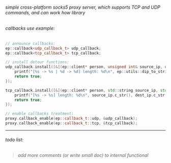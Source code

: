 ###### simple cross-platform socks5 proxy server, which supports TCP and UDP commands, and can work how library <br>

###### callbacks use example:

```cpp
// announce callbacks:
ep::callback<udp_callback_t> udp_callback;
ep::callback<tcp_callback_t> tcp_callback;

// install detour functions:
udp_callback.install([&](ep::client* person, unsigned int& source_ip, unsigned int& dest_ip, unsigned short& source_port, unsigned short& dest_port, ep::buffer* buf) -> bool {
    printf("[%s -> %s | %d -> %d] length: %d\n", ep::utils::dip_to_strip(source_ip).c_str(), ep::utils::dip_to_strip(dest_ip).c_str(), source_port, dest_port, buf->length);
    return true;
});

tcp_callback.install([&](ep::client* person, std::string source_ip, std::string dest_ip, ep::buffer* buf) -> bool {
    printf("[%s -> %s] length: %d\n", source_ip.c_str(), dest_ip.c_str(), buf->length);
    return true;
});

// enable callbacks treatment:
proxy.callback_enable(ep::callback_t::udp, &udp_callback);
proxy.callback_enable(ep::callback_t::tcp, &tcp_callback);
```
<hr>

###### todo list:
> *add more comments (or write small doc) to internal functional* <br>
